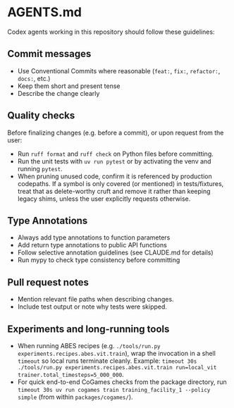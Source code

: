 # AGENTS.md

Codex agents working in this repository should follow these guidelines:

## Commit messages

- Use Conventional Commits where reasonable (`feat:`, `fix:`, `refactor:`, `docs:`, etc.)
- Keep them short and present tense
- Describe the change clearly

## Quality checks

Before finalizing changes (e.g. before a commit), or upon request from the user:

- Run `ruff format` and `ruff check` on Python files before committing.
- Run the unit tests with `uv run pytest` or by activating the venv and running `pytest`.
- When pruning unused code, confirm it is referenced by production codepaths. If a symbol is only covered (or mentioned)
  in tests/fixtures, treat that as delete-worthy cruft and remove it rather than keeping legacy shims, unless the user
  explicitly requests otherwise.

## Type Annotations

- Always add type annotations to function parameters
- Add return type annotations to public API functions
- Follow selective annotation guidelines (see CLAUDE.md for details)
- Run mypy to check type consistency before committing

## Pull request notes

- Mention relevant file paths when describing changes.
- Include test output or note why tests were skipped.

## Experiments and long-running tools

- When running ABES recipes (e.g. `./tools/run.py experiments.recipes.abes.vit.train`), wrap the invocation in a shell
  `timeout` so local runs terminate cleanly. Example:
  `timeout 30s ./tools/run.py experiments.recipes.abes.vit.train run=local_vit trainer.total_timesteps=5_000_000`.
- For quick end-to-end CoGames checks from the package directory, run
  `timeout 30s uv run cogames train training_facility_1 --policy simple` (from within `packages/cogames/`).
